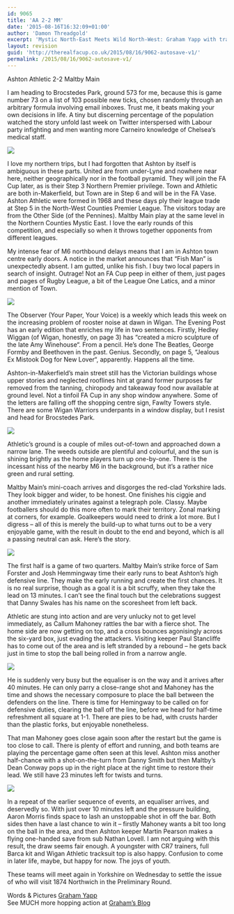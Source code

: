 ```yaml
---
id: 9065
title: 'AA 2-2 MM'
date: '2015-08-16T16:32:09+01:00'
author: 'Damon Threadgold'
excerpt: 'Mystic North-East Meets Wild North-West: Graham Yapp with travel and tourism advice and a bit of football.'
layout: revision
guid: 'http://therealfacup.co.uk/2015/08/16/9062-autosave-v1/'
permalink: /2015/08/16/9062-autosave-v1/
---
```


Ashton Athletic 2-2 Maltby Main

I am heading to Brocstedes Park, ground 573 for me, because this is game number 73 on a list of 103 possible new ticks, chosen randomly through an arbitrary formula involving email inboxes. Trust me, it beats making your own decisions in life. A tiny but discerning percentage of the population watched the story unfold last week on Twitter interspersed with Labour party infighting and men wanting more Carneiro knowledge of Chelsea‘s medical staff.

![](https://lh3.googleusercontent.com/-rw_HNTJXnhE/VdCq4vm0PaI/AAAAAAAAFO4/IHE9fOx38UA/s912-Ic42/IMG_1090.jpg)

I love my northern trips, but I had forgotten that Ashton by itself is ambiguous in these parts. United are from under-Lyne and nowhere near here, neither geographically nor in the football pyramid. They will join the FA Cup later, as is their Step 3 Northern Premier privilege. Town and Athletic are both in-Makerfield, but Town are in Step 6 and will be in the FA Vase. Ashton Athletic were formed in 1968 and these days ply their league trade at Step 5 in the North-West Counties Premier League. The visitors today are from the Other Side (of the Pennines). Maltby Main play at the same level in the Northern Counties Mystic East. I love the early rounds of this competition, and especially so when it throws together opponents from different leagues.

My intense fear of M6 northbound delays means that I am in Ashton town centre early doors. A notice in the market announces that “Fish Man” is unexpectedly absent. I am gutted, unlike his fish. I buy two local papers in search of insight. Outrage! Not an FA Cup peep in either of them, just pages and pages of Rugby League, a bit of the League One Latics, and a minor mention of Town.

![](https://lh3.googleusercontent.com/-VU9_41RxyQA/VdCq64PDWMI/AAAAAAAAFPc/U31im_vRa7I/s720-Ic42/IMG_1626.jpg)

The Observer (Your Paper, Your Voice) is a weekly which leads this week on the increasing problem of rooster noise at dawn in Wigan. The Evening Post has an early edition that enriches my life in two sentences. Firstly, Hedley Wiggan (of Wigan, honestly, on page 3) has “created a micro sculpture of the late Amy Winehouse“. From a pencil. He’s done The Beatles, George Formby and Beethoven in the past. Genius. Secondly, on page 5, “Jealous Ex Mistook Dog for New Lover“, apparently. Happens all the time.

Ashton-in-Makerfield’s main street still has the Victorian buildings whose upper stories and neglected rooflines hint at grand former purposes far removed from the tanning, chiropody and takeaway food now available at ground level. Not a tinfoil FA Cup in any shop window anywhere. Some of the letters are falling off the shopping centre sign, Fawlty Towers style. There are some Wigan Warriors underpants in a window display, but I resist and head for Brocstedes Park.

![](https://lh3.googleusercontent.com/-rm0Q-TeLQOE/VdCq7JGKefI/AAAAAAAAFPk/PcTQh6e_5HI/s512-Ic42/IMG_1629.jpg)

Athletic’s ground is a couple of miles out-of-town and approached down a narrow lane. The weeds outside are plentiful and colourful, and the sun is shining brightly as the home players turn up one-by-one. There is the incessant hiss of the nearby M6 in the background, but it’s a rather nice green and rural setting.

Maltby Main’s mini-coach arrives and disgorges the red-clad Yorkshire lads. They look bigger and wider, to be honest. One finishes his ciggie and another immediately urinates against a telegraph pole. Classy. Maybe footballers should do this more often to mark their territory. Zonal marking at corners, for example. Goalkeepers would need to drink a lot more. But I digress – all of this is merely the build-up to what turns out to be a very enjoyable game, with the result in doubt to the end and beyond, which is all a passing neutral can ask. Here’s the story.

![](https://lh3.googleusercontent.com/-jL7DnA1RA6c/VdCq43mhgxI/AAAAAAAAFPA/CzSEUXuQQzY/s720-Ic42/IMG_1106.jpg)

The first half is a game of two quarters. Maltby Main’s strike force of Sam Forster and Josh Hemmingway time their early runs to beat Ashton’s high defensive line. They make the early running and create the first chances. It is no real surprise, though as a goal it is a bit scruffy, when they take the lead on 13 minutes. I can’t see the final touch but the celebrations suggest that Danny Swales has his name on the scoresheet from left back.

Athletic are stung into action and are very unlucky not to get level immediately, as Callum Mahoney rattles the bar with a fierce shot. The home side are now getting on top, and a cross bounces agonisingly across the six-yard box, just evading the attackers. Visiting keeper Paul Stancliffe has to come out of the area and is left stranded by a rebound – he gets back just in time to stop the ball being rolled in from a narrow angle.

![](https://lh3.googleusercontent.com/-JWxO6g7g_rU/VdCstY-y0tI/AAAAAAAAFP4/MTjE2Ba0lVQ/s720-Ic42/IMG_1128.jpg)

He is suddenly very busy but the equaliser is on the way and it arrives after 40 minutes. He can only parry a close-range shot and Mahoney has the time and shows the necessary composure to place the ball between the defenders on the line. There is time for Hemingway to be called on for defensive duties, clearing the ball off the line, before we head for half-time refreshment all square at 1-1. There are pies to be had, with crusts harder than the plastic forks, but enjoyable nonetheless.

That man Mahoney goes close again soon after the restart but the game is too close to call. There is plenty of effort and running, and both teams are playing the percentage game often seen at this level. Ashton miss another half-chance with a shot-on-the-turn from Danny Smith but then Maltby’s Dean Conway pops up in the right place at the right time to restore their lead. We still have 23 minutes left for twists and turns.

![](https://lh3.googleusercontent.com/-PaXkcIMFIUg/VdCq58EI99I/AAAAAAAAFPU/VSeGU1slVf4/s800-Ic42/IMG_1122.jpg)

In a repeat of the earlier sequence of events, an equaliser arrives, and deservedly so. With just over 10 minutes left and the pressure building, Aaron Morris finds space to lash an unstoppable shot in off the bar. Both sides then have a last chance to win it – firstly Mahoney wants a bit too long on the ball in the area, and then Ashton keeper Martin Pearson makes a flying one-handed save from sub Nathan Lovell. I am not arguing with this result, the draw seems fair enough. A youngster with CR7 trainers, full Barca kit and Wigan Athletic tracksuit top is also happy. Confusion to come in later life, maybe, but happy for now. The joys of youth.

These teams will meet again in Yorkshire on Wednesday to settle the issue of who will visit 1874 Northwich in the Preliminary Round.

Words &amp; Pictures [Graham Yapp](https://twitter.com/GrahamYapp)  
See MUCH more hopping action at [Graham’s Blog](http://modushopperrandom.blogspot.co.uk/2014/08/lamma-time-and-decision.html)